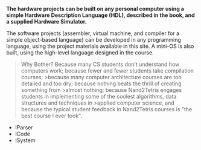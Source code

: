 **The hardware projects can be built on any personal computer using a simple Hardware Description Language (HDL), described in the book, and a supplied Hardware Simulator.**

The software projects (assembler, virtual machine, and compiler for a simple object-based language) can be developed in any programming language, using the project materials available in this site. A mini-OS is also built, using the high-level language designed in the course.

>Why Bother? Because many CS students don't understand how computers work; because fewer and fewer students take compilation courses; >because many computer architecture courses are too detailed and too dry; because nothing beats the thrill of creating something from >almost nothing; because Nand2Tetris engages students in implementing some of the coolest algorithms, data structures and techniques in    >applied computer science, and because the typical student feedback in Nand2Tetris courses is "the best course I ever took".

- IParser
- ICode
- ISystem
